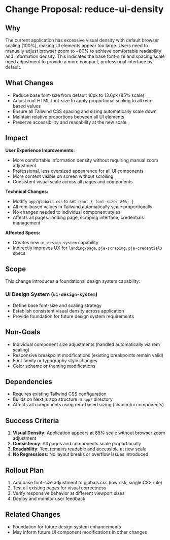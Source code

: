 # Change Proposal: reduce-ui-density

## Why

The current application has excessive visual density with default browser scaling (100%), making UI elements appear too large. Users need to manually adjust browser zoom to ~80% to achieve comfortable readability and information density. This indicates the base font-size and spacing scale need adjustment to provide a more compact, professional interface by default.

## What Changes

- Reduce base font-size from default 16px to 13.6px (85% scale)
- Adjust root HTML font-size to apply proportional scaling to all rem-based values
- Ensure all Tailwind CSS spacing and sizing automatically scale down
- Maintain relative proportions between all UI elements
- Preserve accessibility and readability at the new scale

## Impact

**User Experience Improvements:**
- More comfortable information density without requiring manual zoom adjustment
- Professional, less oversized appearance for all UI components
- More content visible on screen without scrolling
- Consistent visual scale across all pages and components

**Technical Changes:**
- Modify `app/globals.css` to set `:root { font-size: 80%; }`
- All rem-based values in Tailwind automatically scale proportionally
- No changes needed to individual component styles
- Affects all pages: landing page, scraping interface, credentials management

**Affected Specs:**
- Creates new `ui-design-system` capability
- Indirectly improves UX for `landing-page`, `pje-scraping`, `pje-credentials` specs

## Scope

This change introduces a foundational design system capability:

### UI Design System (`ui-design-system`)
- Define base font-size and scaling strategy
- Establish consistent visual density across application
- Provide foundation for future design system requirements

## Non-Goals

- Individual component size adjustments (handled automatically via rem scaling)
- Responsive breakpoint modifications (existing breakpoints remain valid)
- Font family or typography style changes
- Color scheme or theming modifications

## Dependencies

- Requires existing Tailwind CSS configuration
- Builds on Next.js app structure in `app/` directory
- Affects all components using rem-based sizing (shadcn/ui components)

## Success Criteria

1. **Visual Density**: Application appears at 85% scale without browser zoom adjustment
2. **Consistency**: All pages and components scale proportionally
3. **Readability**: Text remains readable and accessible at new scale
4. **No Regressions**: No layout breaks or overflow issues introduced

## Rollout Plan

1. Add base font-size adjustment to globals.css (low risk, single CSS rule)
2. Test all existing pages for visual correctness
3. Verify responsive behavior at different viewport sizes
4. Deploy and monitor user feedback

## Related Changes

- Foundation for future design system enhancements
- May inform future UI component modifications in other changes
